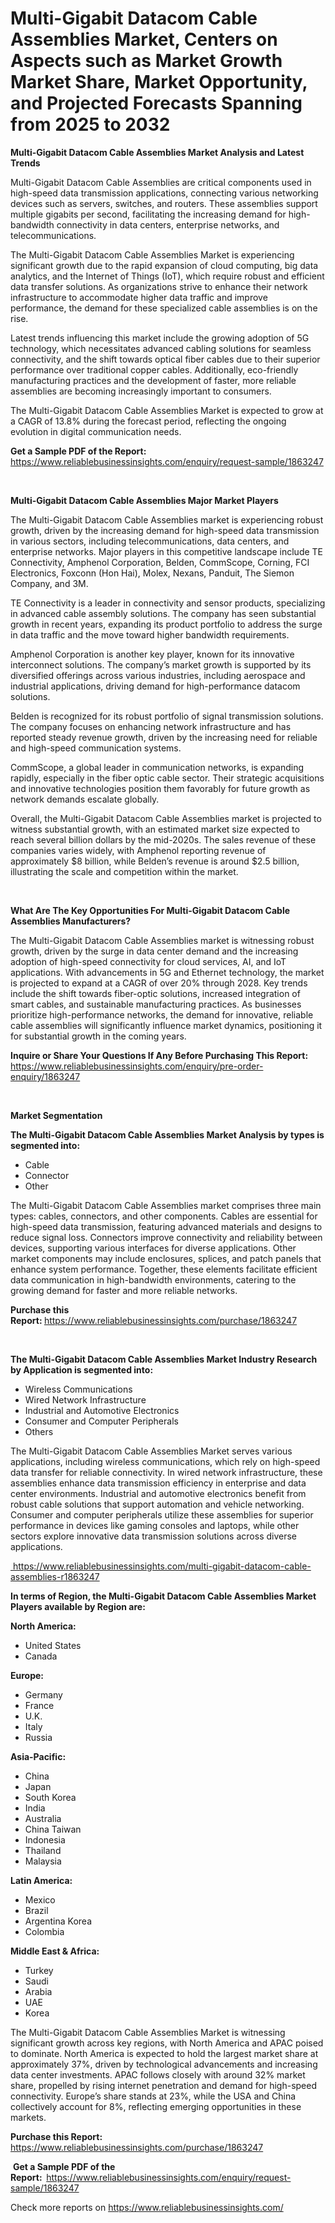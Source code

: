 <p><h1>Multi-Gigabit Datacom Cable Assemblies Market, Centers on Aspects such as Market Growth Market Share, Market Opportunity, and Projected Forecasts Spanning from 2025 to 2032</h1></p><p><strong>Multi-Gigabit Datacom Cable Assemblies Market Analysis and Latest Trends</strong></p>
<p><p>Multi-Gigabit Datacom Cable Assemblies are critical components used in high-speed data transmission applications, connecting various networking devices such as servers, switches, and routers. These assemblies support multiple gigabits per second, facilitating the increasing demand for high-bandwidth connectivity in data centers, enterprise networks, and telecommunications.</p><p>The Multi-Gigabit Datacom Cable Assemblies Market is experiencing significant growth due to the rapid expansion of cloud computing, big data analytics, and the Internet of Things (IoT), which require robust and efficient data transfer solutions. As organizations strive to enhance their network infrastructure to accommodate higher data traffic and improve performance, the demand for these specialized cable assemblies is on the rise.</p><p>Latest trends influencing this market include the growing adoption of 5G technology, which necessitates advanced cabling solutions for seamless connectivity, and the shift towards optical fiber cables due to their superior performance over traditional copper cables. Additionally, eco-friendly manufacturing practices and the development of faster, more reliable assemblies are becoming increasingly important to consumers. </p><p>The Multi-Gigabit Datacom Cable Assemblies Market is expected to grow at a CAGR of 13.8% during the forecast period, reflecting the ongoing evolution in digital communication needs.</p></p>
<p><strong>Get a Sample PDF of the Report:&nbsp;</strong> <a href="https://www.reliablebusinessinsights.com/enquiry/request-sample/1863247?utm_campaign=3083&utm_medium=2&utm_source=Github&utm_content=ia&utm_term=07042025&utm_id=multi-gigabit-datacom-cable-assemblies">https://www.reliablebusinessinsights.com/enquiry/request-sample/1863247</a></p>
<p>&nbsp;</p>
<p><strong>Multi-Gigabit Datacom Cable Assemblies Major Market Players</strong></p>
<p><p>The Multi-Gigabit Datacom Cable Assemblies market is experiencing robust growth, driven by the increasing demand for high-speed data transmission in various sectors, including telecommunications, data centers, and enterprise networks. Major players in this competitive landscape include TE Connectivity, Amphenol Corporation, Belden, CommScope, Corning, FCI Electronics, Foxconn (Hon Hai), Molex, Nexans, Panduit, The Siemon Company, and 3M.</p><p>TE Connectivity is a leader in connectivity and sensor products, specializing in advanced cable assembly solutions. The company has seen substantial growth in recent years, expanding its product portfolio to address the surge in data traffic and the move toward higher bandwidth requirements. </p><p>Amphenol Corporation is another key player, known for its innovative interconnect solutions. The company’s market growth is supported by its diversified offerings across various industries, including aerospace and industrial applications, driving demand for high-performance datacom solutions.</p><p>Belden is recognized for its robust portfolio of signal transmission solutions. The company focuses on enhancing network infrastructure and has reported steady revenue growth, driven by the increasing need for reliable and high-speed communication systems.</p><p>CommScope, a global leader in communication networks, is expanding rapidly, especially in the fiber optic cable sector. Their strategic acquisitions and innovative technologies position them favorably for future growth as network demands escalate globally.</p><p>Overall, the Multi-Gigabit Datacom Cable Assemblies market is projected to witness substantial growth, with an estimated market size expected to reach several billion dollars by the mid-2020s. The sales revenue of these companies varies widely, with Amphenol reporting revenue of approximately $8 billion, while Belden’s revenue is around $2.5 billion, illustrating the scale and competition within the market.</p></p>
<p>&nbsp;</p>
<p><strong>What Are The Key Opportunities For Multi-Gigabit Datacom Cable Assemblies Manufacturers?</strong></p>
<p><p>The Multi-Gigabit Datacom Cable Assemblies market is witnessing robust growth, driven by the surge in data center demand and the increasing adoption of high-speed connectivity for cloud services, AI, and IoT applications. With advancements in 5G and Ethernet technology, the market is projected to expand at a CAGR of over 20% through 2028. Key trends include the shift towards fiber-optic solutions, increased integration of smart cables, and sustainable manufacturing practices. As businesses prioritize high-performance networks, the demand for innovative, reliable cable assemblies will significantly influence market dynamics, positioning it for substantial growth in the coming years.</p></p>
<p><strong>Inquire or Share Your Questions If Any Before Purchasing This Report:</strong> <a href="https://www.reliablebusinessinsights.com/enquiry/pre-order-enquiry/1863247?utm_campaign=3083&utm_medium=2&utm_source=Github&utm_content=ia&utm_term=07042025&utm_id=multi-gigabit-datacom-cable-assemblies">https://www.reliablebusinessinsights.com/enquiry/pre-order-enquiry/1863247</a></p>
<p>&nbsp;</p>
<p><strong>Market Segmentation</strong></p>
<p><strong>The Multi-Gigabit Datacom Cable Assemblies Market Analysis by types is segmented into:</strong></p>
<p><ul><li>Cable</li><li>Connector</li><li>Other</li></ul></p>
<p><p>The Multi-Gigabit Datacom Cable Assemblies market comprises three main types: cables, connectors, and other components. Cables are essential for high-speed data transmission, featuring advanced materials and designs to reduce signal loss. Connectors improve connectivity and reliability between devices, supporting various interfaces for diverse applications. Other market components may include enclosures, splices, and patch panels that enhance system performance. Together, these elements facilitate efficient data communication in high-bandwidth environments, catering to the growing demand for faster and more reliable networks.</p></p>
<p><strong>Purchase this Report:&nbsp;</strong><a href="https://www.reliablebusinessinsights.com/purchase/1863247?utm_campaign=3083&utm_medium=2&utm_source=Github&utm_content=ia&utm_term=07042025&utm_id=multi-gigabit-datacom-cable-assemblies">https://www.reliablebusinessinsights.com/purchase/1863247</a></p>
<p>&nbsp;</p>
<p><strong>The Multi-Gigabit Datacom Cable Assemblies Market Industry Research by Application is segmented into:</strong></p>
<p><ul><li>Wireless Communications</li><li>Wired Network Infrastructure</li><li>Industrial and Automotive Electronics</li><li>Consumer and Computer Peripherals</li><li>Others</li></ul></p>
<p><p>The Multi-Gigabit Datacom Cable Assemblies Market serves various applications, including wireless communications, which rely on high-speed data transfer for reliable connectivity. In wired network infrastructure, these assemblies enhance data transmission efficiency in enterprise and data center environments. Industrial and automotive electronics benefit from robust cable solutions that support automation and vehicle networking. Consumer and computer peripherals utilize these assemblies for superior performance in devices like gaming consoles and laptops, while other sectors explore innovative data transmission solutions across diverse applications.</p></p>
<p><a href="https://www.reliablebusinessinsights.com/multi-gigabit-datacom-cable-assemblies-r1863247?utm_campaign=3083&utm_medium=2&utm_source=Github&utm_content=ia&utm_term=07042025&utm_id=multi-gigabit-datacom-cable-assemblies">&nbsp;https://www.reliablebusinessinsights.com/multi-gigabit-datacom-cable-assemblies-r1863247</a></p>
<p><strong>In terms of Region, the Multi-Gigabit Datacom Cable Assemblies Market Players available by Region are:</strong></p>
<p>
    <p> <strong> North America: </strong>
        <ul>
            <li>United States</li>
            <li>Canada</li>
        </ul>
        </p> 
    <p> <strong> Europe: </strong>
        <ul>
            <li>Germany</li>
            <li>France</li>
            <li>U.K.</li>
            <li>Italy</li>
            <li>Russia</li>
        </ul>
        </p> 
    <p> <strong> Asia-Pacific: </strong>
        <ul>
            <li>China</li>
            <li>Japan</li>
            <li>South Korea</li>
            <li>India</li>
            <li>Australia</li>
            <li>China Taiwan</li>
            <li>Indonesia</li>
            <li>Thailand</li>
            <li>Malaysia</li>
        </ul>
        </p> 
    <p> <strong> Latin America: </strong>
        <ul>
            <li>Mexico</li>
            <li>Brazil</li>
            <li>Argentina Korea</li>
            <li>Colombia</li>
        </ul>
        </p> 
    <p> <strong> Middle East & Africa: </strong>
        <ul>
            <li>Turkey</li>
            <li>Saudi</li>
            <li>Arabia</li>
            <li>UAE</li>
            <li>Korea</li>
        </ul>
    </p>
    </p>
<p><p>The Multi-Gigabit Datacom Cable Assemblies Market is witnessing significant growth across key regions, with North America and APAC poised to dominate. North America is expected to hold the largest market share at approximately 37%, driven by technological advancements and increasing data center investments. APAC follows closely with around 32% market share, propelled by rising internet penetration and demand for high-speed connectivity. Europe’s share stands at 23%, while the USA and China collectively account for 8%, reflecting emerging opportunities in these markets.</p></p>
<p><strong>Purchase this Report: </strong><a href="https://www.reliablebusinessinsights.com/purchase/1863247?utm_campaign=3083&utm_medium=2&utm_source=Github&utm_content=ia&utm_term=07042025&utm_id=multi-gigabit-datacom-cable-assemblies">https://www.reliablebusinessinsights.com/purchase/1863247</a></p>
<p>&nbsp;<strong>Get a Sample PDF of the Report:&nbsp;&nbsp;</strong><a href="https://www.reliablebusinessinsights.com/enquiry/request-sample/1863247?utm_campaign=3083&utm_medium=2&utm_source=Github&utm_content=ia&utm_term=07042025&utm_id=multi-gigabit-datacom-cable-assemblies">https://www.reliablebusinessinsights.com/enquiry/request-sample/1863247</a></p>
<p><strong></strong></p>
<p>Check more reports on <a href="https://www.reliablebusinessinsights.com/?utm_campaign=3083&utm_medium=2&utm_source=Github&utm_content=ia&utm_term=07042025&utm_id=multi-gigabit-datacom-cable-assemblies">https://www.reliablebusinessinsights.com/</a></p>